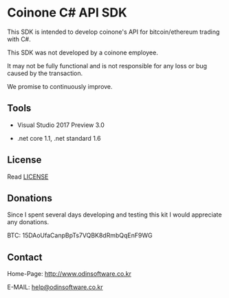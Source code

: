 # Coinone C# API SDK

This SDK is intended to develop coinone's API for bitcoin/ethereum trading with C#.

This SDK was not developed by a coinone employee.

It may not be fully functional and is not responsible for any loss or bug caused by the transaction.

We promise to continuously improve.

## Tools

- Visual Studio 2017 Preview 3.0

- .net core 1.1, .net standard 1.6

## License

Read [LICENSE](LICENSE)

## Donations

Since I spent several days developing and testing this kit I would appreciate any donations.

BTC: 15DAoUfaCanpBpTs7VQBK8dRmbQqEnF9WG

## Contact

Home-Page: http://www.odinsoftware.co.kr

E-MAIL: help@odinsoftware.co.kr